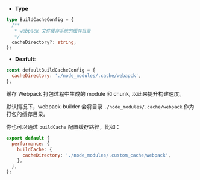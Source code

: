 - **Type**

```ts
type BuildCacheConfig = {
  /**
   * webpack 文件缓存系统的缓存目录
   */
  cacheDirectory?: string;
};
```

- **Deafult**:

```js
const defaultBuildCacheConfig = {
  cacheDirectory: './node_modules/.cache/webapck',
};
```

缓存 Webpack 打包过程中生成的 module 和 chunk, 以此来提升构建速度。

默认情况下，webpack-builder 会将目录 `./node_modules/.cache/webpack` 作为打包的缓存目录。

你也可以通过 `buildCache` 配置缓存路径，比如：

```js
export default {
  performance: {
    buildCache: {
      cacheDirectory: './node_modules/.custom_cache/webpack',
    },
  },
};
```
